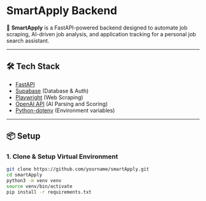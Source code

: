 # SmartApply Backend

🚀 **SmartApply** is a FastAPI-powered backend designed to automate job scraping, AI-driven job analysis, and application tracking for a personal job search assistant.

---

## 🛠️ **Tech Stack**

- [FastAPI](https://fastapi.tiangolo.com/)
- [Supabase](https://supabase.io/) (Database & Auth)
- [Playwright](https://playwright.dev/) (Web Scraping)
- [OpenAI API](https://openai.com/api) (AI Parsing and Scoring)
- [Python-dotenv](https://pypi.org/project/python-dotenv/) (Environment variables)

---

## 📦 **Setup**

### 1. Clone & Setup Virtual Environment

```bash
git clone https://github.com/yourname/smartApply.git
cd smartApply
python3 -m venv venv
source venv/bin/activate
pip install -r requirements.txt
```
